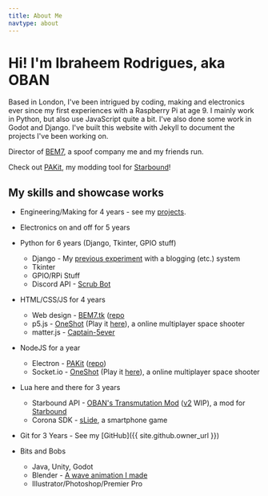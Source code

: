 ```yaml
---
title: About Me
navtype: about
---
```


# Hi! I'm Ibraheem Rodrigues, aka OBAN

Based in London, I've been intrigued by coding, making and electronics ever since my first experiences with a Raspberry Pi at age 9. I mainly work in Python, but also use JavaScript quite a bit. I've also done some work in Godot and Django. I've built this website with Jekyll to document the projects I've been working on.

Director of [BEM7](https://bem7.tk), a spoof company me and my friends run.

Check out [PAKit](https://pakit.cf), my modding tool for [Starbound](https://playstarbound.com/)!

## My skills and showcase works

- Engineering/Making for 4 years - see my [projects](/projects).
- Electronics on and off for 5 years

- Python for 6 years (Django, Tkinter, GPIO stuff)
  - Django - My [previous experiment](https://github.com/IbraheemR/ibraheem_website_app) with a blogging (etc.) system
  - Tkinter
  - GPIO/RPi Stuff
  - Discord API - [Scrub Bot](https://github.com/IbraheemR/scrub-bot)
- HTML/CSS/JS for 4 years
  - Web design - [BEM7.tk](https://bem7.tk) ([repo](https://github.com/IbraheemR/bem7.tk)
  - p5.js - [OneShot](https://repl.it/talk/challenge/One-Shot/5329) (Play it [here](https://oneshot--ibraheemrodrigues.repl.co/)), a online multiplayer space shooter
  - matter.js - [Captain-5ever](https://github.com/IbraheemR/captain-5ever)
- NodeJS for a year
  - Electron - [PAKit](https://pakit.cf) ([repo](https://github.com/IbraheemR/PAKit))
  - Socket.io - [OneShot](https://repl.it/talk/challenge/One-Shot/5329) (Play it [here](https://oneshot--ibraheemrodrigues.repl.co/)), a online multiplayer space shooter
- Lua here and there for 3 years
  - Starbound API - [OBAN's Transmutation Mod](https://steamcommunity.com/sharedfiles/filedetails/?id=754336641) ([v2](https://github.com/IbraheemR/oban_transumutation_mod) WIP), a mod for [Starbound](https://playstarbound.com/)
  - Corona SDK - [sLide](https://github.com/IbraheemR/sLide), a smartphone game
- Git for 3 Years - See my [GitHub]({{ site.github.owner_url }})

- Bits and Bobs
  - Java, Unity, Godot
  - Blender - [A wave animation I made](https://youtu.be/-v1MYRG6mrg)
  - Illustrator/Photoshop/Premier Pro

<!-- ## School stuff

- GCSE Design and Technology - Resistant Materials
- GCSE Computer Science -->
